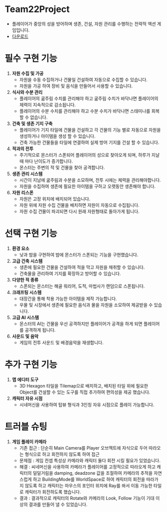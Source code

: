 # Team22Project
- 플레이어가 중앙의 성을 방어하며 생존, 건설, 자원 관리를 수행하는 전략적 액션 게임입니다.
- [다운로드](https://drive.google.com/file/d/12i9w3JOgHRdiL5fDf0CUb5uy7TF7ZvVC/view)


# 필수 구현 기능
1. **자원 수집 및 가공**
    - 자원을 수동 수집하거나 건물일 건설하여 자동으로 수집할 수 있습니다.
    - 자원을 가공 하여 장비 및 음식을 만들어서 사용할 수 있습니다.
2. **식사와 수분 관리** 
    - 플레이어의 굶주림 수치를 관리해야 하고 굶주림 수치가 바닥나면 플레이어의 체력이 지속적으로 감소됩니다.
    - 플레이어의 수분 수치를 관리해야 하고 수분 수치가 바닥나면 스태미나를 회복할 수 없습니다.
3. **건축 및 생존 기지 구축** 
    - 플레이어가 기지 타일에 건물을 건설하고 각 건물의 기능 별로 자동으로 자원을 생성하거나 아이템을 생성 할 수 있습니다.
    - 건축 가능한 건물들을 타일에 연결하여 실제 방어 기지를 건설 할 수 있습니다.
4. **적과의 전투** 
    - 주기적으로 몬스터가 스폰되어 플레이어의 성으로 찾아오게 되며, 하루가 지날때 마다 난이도가 증가합니다.
    - 몬스터는 주변의 적 및 건물을 찾아 공격합니다.
5. **생존 관리 시스템**
    - 시간이 지남에 굶주림과 수분을 소모하며, 전투 시에는 체력을 관리해야합니다.
    - 자원을 수집하여 생존에 필요한 아이템을 구하고 오랫동안 생존해야 합니다.
6. **자원 리스폰** 
    - 자원은 고정 위치에 배치되어 있습니다.
    - 자원 위에 자원 수집 건물을 배치하면 자원이 자동으로 수집됩니다.
    - 자원 수집 건물이 파괴되면 다시 원래 자원형태로 돌아가게 됩니다.

# 선택 구현 기능
1. **환경 요소** 
    - 낮과 밤을 구현하여 밤에 몬스터가 스폰되는 기능을 구현했습니다.
2. **고급 건축 시스템**
    - 생존에 필요한 건물을 건설하여 적을 막고 자원을 채취할 수 있습니다.
    - 건축물을 관리하여 기지를 확장하고 방어할 수 있습니다.
3. **다양한 적 종류**
    - 스폰되는 몬스터는 해골 워리어, 도적, 마법사가 랜덤으로 스폰됩니다.
4. **크래프팅 시스템**
    - 대장간을 통해 착용 가능한 아이템을 제작 가능합니다.
    - 우물 및 시장에서 생존에 필요한 음식과 물을 자원을 소모하여 제공받을 수 있습니다.
5. **고급 AI 시스템**
    - 몬스터의 AI는 건물을 우선 공격하지만 플레이어가 공격을 하게 되면 플레이어를 공격하게 됩니다.
6. **사운드 및 음악**
    - 게임의 전투 사운드 및 배경음악을 재생합니다.


# 추가 구현 기능
1. **맵 에디터 도구** 
    - 3D Hexagon 타일을 Tilemap으로 배치하고, 배치된 타일 위에 필요한 Object를 건설할 수 있는 도구를 직접 추가하여 편의성을 제공 했습니다.
2. **캐릭터 자유 시점**
    - 시네머신을 사용하여 탑뷰 형식과 3인칭 자유 시점으로 플레이 가능합니다.

# 트러블 슈팅

1. **게임 플레이 카메라**
    - 기존 접근 : 단순히 Main Camera를 Player 오브젝트에 자식으로 두어 따라오는 형식으로 하고 회전하지 않도록 하여 접근
    - 문제점 : 게임 컨셉 특성상 카메라와 캐릭터 둘다 회전 시킬 필요가 있었습니다.
    - 해결 : 씨네머신을 사용하여 카메라가 플레이어를 고정적으로 따라오게 하고 캐릭터의 덜덜거림을 damping, deadzone 값을 조절하여 카메라의 추적을 자연스럽게 하고 BuildingMode를 WorldSpace로 하여 캐릭터의 회전을 따라가지 않도록 하고 캐릭터는 마우스의 포인터 위치에 Ray를 쏴서 이동 가능한 타일로 캐릭터가 회전하도록 했습니다.
    - 결과 : 결과적으로 캐릭터의 Rotate와 카메라의 Look, Follow  기능이 기대 이상의 결과를 만들어 낼 수 있었습니다.
